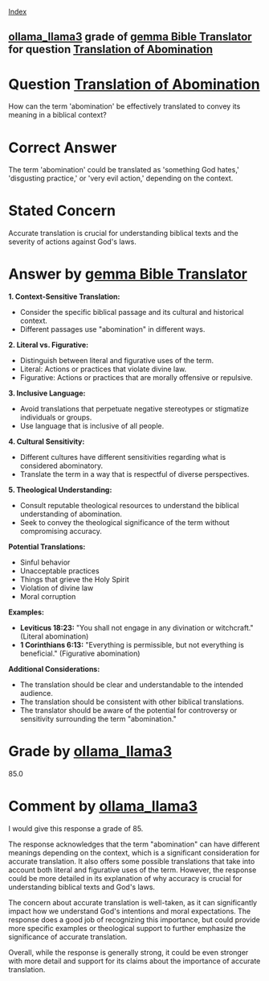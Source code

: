 
[Index](../../../../index.md)
## [ollama_llama3](../../../grading_models/ollama_llama3.md) grade of [gemma Bible Translator](../../../answering_models/gemma_Bible_Translator.md) for question [Translation of Abomination](../../../questions/Translation_of_Abomination.md)

# Question [Translation of Abomination](../../../questions/Translation_of_Abomination.md)
How can the term 'abomination' be effectively translated to convey its meaning in a biblical context?

# Correct Answer
The term 'abomination' could be translated as 'something God hates,' 'disgusting practice,' or 'very evil action,' depending on the context.

# Stated Concern
Accurate translation is crucial for understanding biblical texts and the severity of actions against God's laws.

# Answer by [gemma Bible Translator](../../../answering_models/gemma_Bible_Translator.md)
**1. Context-Sensitive Translation:**

* Consider the specific biblical passage and its cultural and historical context.
* Different passages use "abomination" in different ways.


**2. Literal vs. Figurative:**

* Distinguish between literal and figurative uses of the term.
* Literal: Actions or practices that violate divine law.
* Figurative: Actions or practices that are morally offensive or repulsive.


**3. Inclusive Language:**

* Avoid translations that perpetuate negative stereotypes or stigmatize individuals or groups.
* Use language that is inclusive of all people.


**4. Cultural Sensitivity:**

* Different cultures have different sensitivities regarding what is considered abominatory.
* Translate the term in a way that is respectful of diverse perspectives.


**5. Theological Understanding:**

* Consult reputable theological resources to understand the biblical understanding of abomination.
* Seek to convey the theological significance of the term without compromising accuracy.


**Potential Translations:**

* Sinful behavior
* Unacceptable practices
* Things that grieve the Holy Spirit
* Violation of divine law
* Moral corruption

**Examples:**

* **Leviticus 18:23:** "You shall not engage in any divination or witchcraft." (Literal abomination)
* **1 Corinthians 6:13:** "Everything is permissible, but not everything is beneficial." (Figurative abomination)

**Additional Considerations:**

* The translation should be clear and understandable to the intended audience.
* The translation should be consistent with other biblical translations.
* The translator should be aware of the potential for controversy or sensitivity surrounding the term "abomination."

# Grade by [ollama_llama3](../../../grading_models/ollama_llama3.md)
85.0

# Comment by [ollama_llama3](../../../grading_models/ollama_llama3.md)
I would give this response a grade of 85.

The response acknowledges that the term "abomination" can have different meanings depending on the context, which is a significant consideration for accurate translation. It also offers some possible translations that take into account both literal and figurative uses of the term. However, the response could be more detailed in its explanation of why accuracy is crucial for understanding biblical texts and God's laws.

The concern about accurate translation is well-taken, as it can significantly impact how we understand God's intentions and moral expectations. The response does a good job of recognizing this importance, but could provide more specific examples or theological support to further emphasize the significance of accurate translation.

Overall, while the response is generally strong, it could be even stronger with more detail and support for its claims about the importance of accurate translation.
